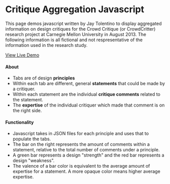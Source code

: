 <h1>Critique Aggregation Javascript</h1>
<p>This page demos javascript written by Jay Tolentino to display aggregated information on design critiques for the Crowd Critique (or CrowdCritter) research project at Carnegie Mellon University in August 2013. The following information is all fictional and not respresentative of the information used in the research study.</p>
<p><a href="http://ics.uci.edu/~jltolent/critagg/">View Live Demo</a></p>
<h4>About</h4>
<ul>
	<li>Tabs are of design <strong>principles</strong></li>
	<li>Within each tab are different, general <strong>statements</strong> that could be made by a critiquer.</li>
	<li>Within each statement are the individual <strong>critique comments</strong> related to the statement.</li>
	<li>The <strong>expertise</strong> of the individual critiquer which made that comment is on the right side.</li>
</ul>
<h4>Functionality</h4>
<ul>
	<li>Javascript takes in JSON files for each principle and uses that to populate the tabs.</li>
	<li>The bar on the right represents the amount of comments within a statement, relative to the total number of comments under a principle.</li>
	<li>A green bar represents a design "strength" and the red bar represents a design "weakness".</li>
	<li>The valence of a bar color is equivalent to the average amount of expertise for a statement. A more opaque color means higher average expertise.</li>
</ul>